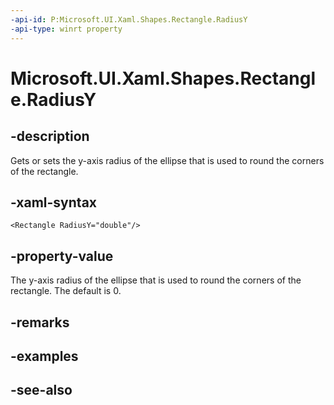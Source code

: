 ```yaml
---
-api-id: P:Microsoft.UI.Xaml.Shapes.Rectangle.RadiusY
-api-type: winrt property
---
```


<!-- Property syntax
public double RadiusY { get;  set; }
-->

# Microsoft.UI.Xaml.Shapes.Rectangle.RadiusY

## -description
Gets or sets the y-axis radius of the ellipse that is used to round the corners of the rectangle.

## -xaml-syntax
```xaml
<Rectangle RadiusY="double"/>
```


## -property-value
The y-axis radius of the ellipse that is used to round the corners of the rectangle. The default is 0.

## -remarks

## -examples

## -see-also
